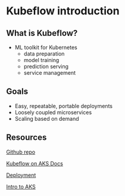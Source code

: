 # Kubeflow introduction

## What is Kubeflow?
- ML toolkit for Kubernetes
    - data preparation
    - model training
    - prediction serving
    - service management

## Goals
- Easy, repeatable, portable deployments
- Loosely coupled microservices
- Scaling based on demand

## Resources

[Github repo](https://github.com/azure/kubeflow-aks)

[Kubeflow on AKS Docs](https://azure.github.io/kubeflow-aks/main/docs/)

[Deployment](https://azure.github.io/kubeflow-aks/main/docs/deployment-options/vanilla-installation/)

[Intro to AKS](https://learn.microsoft.com/en-gb/azure/aks/intro-kubernetes)

